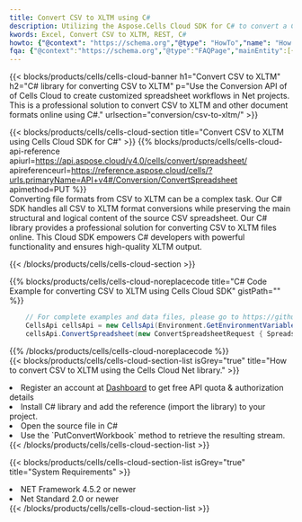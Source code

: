 ```yaml
---
title: Convert CSV to XLTM using C# 
description: Utilizing the Aspose.Cells Cloud SDK for C# to convert a CSV format file to a XLTM format file. 
kwords: Excel, Convert CSV to XLTM, REST, C#
howto: {"@context": "https://schema.org","@type": "HowTo","name": "How to convert CSV to XLTM using the Cells Cloud Net library.","description": "How to convert CSV to XLTM using the Cells Cloud Net library.","image": {"@type": "ImageObject"},"url": "/net/conversion/csv-to-xltm/","step": [{ "@type": "HowToStep","name": "How to convert CSV to XLTM using the Cells Cloud Net library. step 1", "image": {"@type": "ImageObject",},"url": "/net/conversion/csv-to-xltm/","text": "Register an account at <a href='https://dashboard.aspose.cloud/'>Dashboard</a> to get free API quota & authorization details",},{ "@type": "HowToStep","name": "How to convert CSV to XLTM using the Cells Cloud Net library. step 1", "image": {"@type": "ImageObject",},"url": "/net/conversion/csv-to-xltm/","text": "Install C# library and add the reference (import the library) to your project.",},{ "@type": "HowToStep","name": "How to convert CSV to XLTM using the Cells Cloud Net library. step 1", "image": {"@type": "ImageObject",},"url": "/net/conversion/csv-to-xltm/","text": "Open the source file in C#",},{ "@type": "HowToStep","name": "How to convert CSV to XLTM using the Cells Cloud Net library. step 1", "image": {"@type": "ImageObject",},"url": "/net/conversion/csv-to-xltm/","text": "Use the `PutConvertWorkbook` method to retrieve the resulting stream.",}, ],"supply": {"@type": "HowToSupply","name": "document"},"tool": [{"@type": "HowToTool","name": "Visual Studio, Visual Studio Code, Rider "},{"@type": "HowToTool","name": "Aspose Cells"}],"totalTime": "PT6M"}
fqa: {"@context":"https://schema.org","@type":"FAQPage","mainEntity":[{"@type":"Question","name":"Why convert file formats in C# using REST API?","acceptedAnswer":{"@type":"Answer","text":"Documents are encoded in many ways, and some files may be incompatible with the software you use. To open and read such files, just convert them to appropriate file formats.<br/><ol><li>Install .NET SDK and add the reference (import the library) to your project.</li><li>Open the source file in C# using REST API.</li><li>Call the PutConvertWorkbookRequest() method, passing an output filename with required extension.</li><li>Get the result of conversion as a separate file.</li></ol>"}},{"@type":"Question","name":"What file formats can I convert with your C# library?","acceptedAnswer":{"@type":"Answer","text":"We support a variety of file formats for conversion using .NET library, including XLSX, Excel, xls , PDF, CSV, HTML, Markdown, XML, PNG, JPG, TIFF, Json, TXT and many more."}},{"@type":"Question","name":"What is the maximum allowed file size for conversion using this .NET library?","acceptedAnswer":{"@type":"Answer","text":"There are no file size limits for format conversions using .NET library."}}]}
---
```



{{< blocks/products/cells/cells-cloud-banner h1="Convert CSV to XLTM" h2="C# library for converting CSV to XLTM" p="Use the Conversion API of of Cells Cloud to create customized spreadsheet workflows in Net projects. This is a professional solution to convert CSV to XLTM and other document formats online using C#." urlsection="conversion/csv-to-xltm/" >}}

{{< blocks/products/cells/cells-cloud-section  title="Convert CSV to XLTM using Cells Cloud SDK for C#" >}}
{{% blocks/products/cells/cells-cloud-api-reference  apiurl=https://api.aspose.cloud/v4.0/cells/convert/spreadsheet/  apireferenceurl=https://reference.aspose.cloud/cells/?urls.primaryName=API+v4#/Conversion/ConvertSpreadsheet  apimethod=PUT %}}
<br/>
Converting file formats from CSV to XLTM can be a complex task. Our C# SDK handles all CSV to XLTM format conversions while preserving the main structural and logical content of the source CSV spreadsheet. Our C# library provides a professional solution for converting CSV to XLTM files online. This Cloud SDK empowers C# developers with powerful functionality and ensures high-quality XLTM output.

{{< /blocks/products/cells/cells-cloud-section >}}

{{% blocks/products/cells/cells-cloud-noreplacecode title="C# Code Example for converting CSV to XLTM using Cells Cloud SDK" gistPath="" %}}
 
```cs
    // For complete examples and data files, please go to https://github.com/aspose-cells-cloud/aspose-cells-cloud-dotnet/
    CellsApi cellsApi = new CellsApi(Environment.GetEnvironmentVariable("ProductClientId"), Environment.GetEnvironmentVariable("ProductClientSecret"));
    cellsApi.ConvertSpreadsheet(new ConvertSpreadsheetRequest { Spreadsheet = "EmployeeSalesSummary.csv", format = "xltm" }, "EmployeeSalesSummary.xltm");
```
 
{{% /blocks/products/cells/cells-cloud-noreplacecode  %}}
<br/>
{{< blocks/products/cells/cells-cloud-section-list isGrey="true"  title="How to convert CSV to XLTM using the Cells Cloud Net library." >}}
<li>Register an account at <a href="https://dashboard.aspose.cloud/">Dashboard</a> to get free API quota & authorization details</li>
<li>Install C# library and add the reference (import the library) to your project.</li>
<li>Open the source file in C#</li>
<li>Use the `PutConvertWorkbook` method to retrieve the resulting stream.</li>
{{< /blocks/products/cells/cells-cloud-section-list >}}

{{< blocks/products/cells/cells-cloud-section-list isGrey="true"  title="System Requirements" >}}
<li>NET Framework 4.5.2 or newer</li>
<li>Net Standard 2.0 or newer</li>
{{< /blocks/products/cells/cells-cloud-section-list >}}
